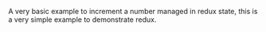 A very basic example to increment a number managed in redux state, 
this is a very simple example to demonstrate redux.
